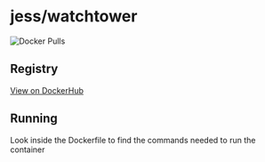 # jess/watchtower

![Docker Pulls](https://img.shields.io/docker/pulls/jess/watchtower)



## Registry

[View on DockerHub](https://hub.docker.com/r/jess/watchtower)

## Running

Look inside the Dockerfile to find the commands needed to run the container
